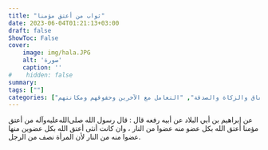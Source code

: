 ```yaml
---
title: "ثواب من أعتق مؤمنا"
date: 2023-06-04T01:21:13+03:00
draft: false
ShowToc: False
cover:
    image: img/hala.JPG
    alt: 'صورة'
    caption: ''
#    hidden: false
summary: 
tags: [""]
categories: ["الإنفاق والزكاة والصدقة", "التعامل مع الآخرين وحقوقهم ومكانتهم"]
---
```

عن إبراهيم بن أبي البلاد عن أبيه رفعه قال : قال رسول الله صلى‌الله‌عليه‌وآله
من أعتق مؤمنا أعتق الله بكل عضو منه عضوا من النار ، وان كانت أنثى
أعتق الله بكل عضوين منها عضوا منه من النار لأن المرأة نصف من الرجل.


